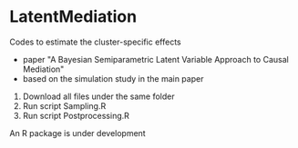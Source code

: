 # LatentMediation

Codes to estimate the cluster-specific effects
 - paper "A Bayesian Semiparametric Latent Variable Approach to Causal Mediation"
 - based on the simulation study in the main paper
 
 1. Download all files under the same folder
 2. Run script Sampling.R
 3. Run script Postprocessing.R
 
An R package is under development 
